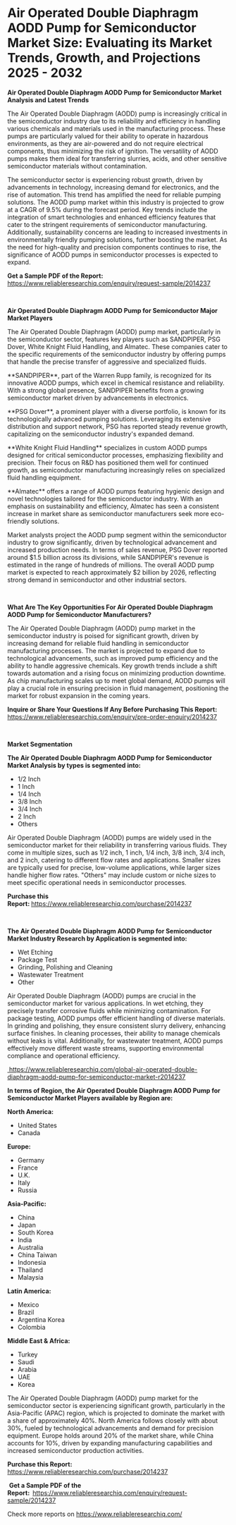 <p><h1>Air Operated Double Diaphragm AODD Pump for Semiconductor Market Size: Evaluating its Market Trends, Growth, and Projections 2025 - 2032</h1></p><p><strong>Air Operated Double Diaphragm AODD Pump for Semiconductor Market Analysis and Latest Trends</strong></p>
<p><p>The Air Operated Double Diaphragm (AODD) pump is increasingly critical in the semiconductor industry due to its reliability and efficiency in handling various chemicals and materials used in the manufacturing process. These pumps are particularly valued for their ability to operate in hazardous environments, as they are air-powered and do not require electrical components, thus minimizing the risk of ignition. The versatility of AODD pumps makes them ideal for transferring slurries, acids, and other sensitive semiconductor materials without contamination.</p><p>The semiconductor sector is experiencing robust growth, driven by advancements in technology, increasing demand for electronics, and the rise of automation. This trend has amplified the need for reliable pumping solutions. The AODD pump market within this industry is projected to grow at a CAGR of 9.5% during the forecast period. Key trends include the integration of smart technologies and enhanced efficiency features that cater to the stringent requirements of semiconductor manufacturing. Additionally, sustainability concerns are leading to increased investments in environmentally friendly pumping solutions, further boosting the market. As the need for high-quality and precision components continues to rise, the significance of AODD pumps in semiconductor processes is expected to expand.</p></p>
<p><strong>Get a Sample PDF of the Report:&nbsp;</strong> <a href="https://www.reliableresearchiq.com/enquiry/request-sample/2014237?utm_campaign=1088&utm_medium=2&utm_source=Github&utm_content=ia&utm_term=17012025&utm_id=air-operated-double-diaphragm-aodd-pump-for-semiconductor">https://www.reliableresearchiq.com/enquiry/request-sample/2014237</a></p>
<p>&nbsp;</p>
<p><strong>Air Operated Double Diaphragm AODD Pump for Semiconductor Major Market Players</strong></p>
<p><p>The Air Operated Double Diaphragm (AODD) pump market, particularly in the semiconductor sector, features key players such as SANDPIPER, PSG Dover, White Knight Fluid Handling, and Almatec. These companies cater to the specific requirements of the semiconductor industry by offering pumps that handle the precise transfer of aggressive and specialized fluids.</p><p>**SANDPIPER**, part of the Warren Rupp family, is recognized for its innovative AODD pumps, which excel in chemical resistance and reliability. With a strong global presence, SANDPIPER benefits from a growing semiconductor market driven by advancements in electronics.</p><p>**PSG Dover**, a prominent player with a diverse portfolio, is known for its technologically advanced pumping solutions. Leveraging its extensive distribution and support network, PSG has reported steady revenue growth, capitalizing on the semiconductor industry's expanded demand.</p><p>**White Knight Fluid Handling** specializes in custom AODD pumps designed for critical semiconductor processes, emphasizing flexibility and precision. Their focus on R&D has positioned them well for continued growth, as semiconductor manufacturing increasingly relies on specialized fluid handling equipment.</p><p>**Almatec** offers a range of AODD pumps featuring hygienic design and novel technologies tailored for the semiconductor industry. With an emphasis on sustainability and efficiency, Almatec has seen a consistent increase in market share as semiconductor manufacturers seek more eco-friendly solutions.</p><p>Market analysts project the AODD pump segment within the semiconductor industry to grow significantly, driven by technological advancement and increased production needs. In terms of sales revenue, PSG Dover reported around $1.5 billion across its divisions, while SANDPIPER's revenue is estimated in the range of hundreds of millions. The overall AODD pump market is expected to reach approximately $2 billion by 2026, reflecting strong demand in semiconductor and other industrial sectors.</p></p>
<p>&nbsp;</p>
<p><strong>What Are The Key Opportunities For Air Operated Double Diaphragm AODD Pump for Semiconductor Manufacturers?</strong></p>
<p><p>The Air Operated Double Diaphragm (AODD) pump market in the semiconductor industry is poised for significant growth, driven by increasing demand for reliable fluid handling in semiconductor manufacturing processes. The market is projected to expand due to technological advancements, such as improved pump efficiency and the ability to handle aggressive chemicals. Key growth trends include a shift towards automation and a rising focus on minimizing production downtime. As chip manufacturing scales up to meet global demand, AODD pumps will play a crucial role in ensuring precision in fluid management, positioning the market for robust expansion in the coming years.</p></p>
<p><strong>Inquire or Share Your Questions If Any Before Purchasing This Report:</strong> <a href="https://www.reliableresearchiq.com/enquiry/pre-order-enquiry/2014237?utm_campaign=1088&utm_medium=2&utm_source=Github&utm_content=ia&utm_term=17012025&utm_id=air-operated-double-diaphragm-aodd-pump-for-semiconductor">https://www.reliableresearchiq.com/enquiry/pre-order-enquiry/2014237</a></p>
<p>&nbsp;</p>
<p><strong>Market Segmentation</strong></p>
<p><strong>The Air Operated Double Diaphragm AODD Pump for Semiconductor Market Analysis by types is segmented into:</strong></p>
<p><ul><li>1/2 Inch</li><li>1 Inch</li><li>1/4 Inch</li><li>3/8 Inch</li><li>3/4 Inch</li><li>2 Inch</li><li>Others</li></ul></p>
<p><p>Air Operated Double Diaphragm (AODD) pumps are widely used in the semiconductor market for their reliability in transferring various fluids. They come in multiple sizes, such as 1/2 inch, 1 inch, 1/4 inch, 3/8 inch, 3/4 inch, and 2 inch, catering to different flow rates and applications. Smaller sizes are typically used for precise, low-volume applications, while larger sizes handle higher flow rates. "Others" may include custom or niche sizes to meet specific operational needs in semiconductor processes.</p></p>
<p><strong>Purchase this Report:&nbsp;</strong><a href="https://www.reliableresearchiq.com/purchase/2014237?utm_campaign=1088&utm_medium=2&utm_source=Github&utm_content=ia&utm_term=17012025&utm_id=air-operated-double-diaphragm-aodd-pump-for-semiconductor">https://www.reliableresearchiq.com/purchase/2014237</a></p>
<p>&nbsp;</p>
<p><strong>The Air Operated Double Diaphragm AODD Pump for Semiconductor Market Industry Research by Application is segmented into:</strong></p>
<p><ul><li>Wet Etching</li><li>Package Test</li><li>Grinding, Polishing and Cleaning</li><li>Wastewater Treatment</li><li>Other</li></ul></p>
<p><p>Air Operated Double Diaphragm (AODD) pumps are crucial in the semiconductor market for various applications. In wet etching, they precisely transfer corrosive fluids while minimizing contamination. For package testing, AODD pumps offer efficient handling of diverse materials. In grinding and polishing, they ensure consistent slurry delivery, enhancing surface finishes. In cleaning processes, their ability to manage chemicals without leaks is vital. Additionally, for wastewater treatment, AODD pumps effectively move different waste streams, supporting environmental compliance and operational efficiency.</p></p>
<p><a href="https://www.reliableresearchiq.com/global-air-operated-double-diaphragm-aodd-pump-for-semiconductor-market-r2014237?utm_campaign=1088&utm_medium=2&utm_source=Github&utm_content=ia&utm_term=17012025&utm_id=air-operated-double-diaphragm-aodd-pump-for-semiconductor">&nbsp;https://www.reliableresearchiq.com/global-air-operated-double-diaphragm-aodd-pump-for-semiconductor-market-r2014237</a></p>
<p><strong>In terms of Region, the Air Operated Double Diaphragm AODD Pump for Semiconductor Market Players available by Region are:</strong></p>
<p>
    <p> <strong> North America: </strong>
        <ul>
            <li>United States</li>
            <li>Canada</li>
        </ul>
        </p> 
    <p> <strong> Europe: </strong>
        <ul>
            <li>Germany</li>
            <li>France</li>
            <li>U.K.</li>
            <li>Italy</li>
            <li>Russia</li>
        </ul>
        </p> 
    <p> <strong> Asia-Pacific: </strong>
        <ul>
            <li>China</li>
            <li>Japan</li>
            <li>South Korea</li>
            <li>India</li>
            <li>Australia</li>
            <li>China Taiwan</li>
            <li>Indonesia</li>
            <li>Thailand</li>
            <li>Malaysia</li>
        </ul>
        </p> 
    <p> <strong> Latin America: </strong>
        <ul>
            <li>Mexico</li>
            <li>Brazil</li>
            <li>Argentina Korea</li>
            <li>Colombia</li>
        </ul>
        </p> 
    <p> <strong> Middle East & Africa: </strong>
        <ul>
            <li>Turkey</li>
            <li>Saudi</li>
            <li>Arabia</li>
            <li>UAE</li>
            <li>Korea</li>
        </ul>
    </p>
    </p>
<p><p>The Air Operated Double Diaphragm (AODD) pump market for the semiconductor sector is experiencing significant growth, particularly in the Asia-Pacific (APAC) region, which is projected to dominate the market with a share of approximately 40%. North America follows closely with about 30%, fueled by technological advancements and demand for precision equipment. Europe holds around 20% of the market share, while China accounts for 10%, driven by expanding manufacturing capabilities and increased semiconductor production activities.</p></p>
<p><strong>Purchase this Report: </strong><a href="https://www.reliableresearchiq.com/purchase/2014237?utm_campaign=1088&utm_medium=2&utm_source=Github&utm_content=ia&utm_term=17012025&utm_id=air-operated-double-diaphragm-aodd-pump-for-semiconductor">https://www.reliableresearchiq.com/purchase/2014237</a></p>
<p>&nbsp;<strong>Get a Sample PDF of the Report:&nbsp;&nbsp;</strong><a href="https://www.reliableresearchiq.com/enquiry/request-sample/2014237?utm_campaign=1088&utm_medium=2&utm_source=Github&utm_content=ia&utm_term=17012025&utm_id=air-operated-double-diaphragm-aodd-pump-for-semiconductor">https://www.reliableresearchiq.com/enquiry/request-sample/2014237</a></p>
<p><strong></strong></p>
<p>Check more reports on <a href="https://www.reliableresearchiq.com/?utm_campaign=1088&utm_medium=2&utm_source=Github&utm_content=ia&utm_term=17012025&utm_id=air-operated-double-diaphragm-aodd-pump-for-semiconductor">https://www.reliableresearchiq.com/</a></p>